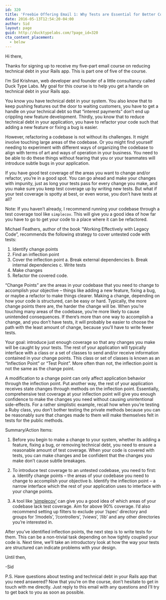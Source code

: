 ```yaml
---
id: 320
title: 'Freebie Offering Email 1: Why Tests are Essential for Better Code'
date: 2016-05-13T12:54:20-04:00
author: Sid
layout: page
guid: http://ducktypelabs.com/?page_id=320
cta_content_placement:
  - below
---
```

Hi there,

Thanks for signing up to receive my five-part email course on reducing technical debt in your Rails app. This is part one of five of the course.

I&#8217;m Sid Krishnan, web developer and founder of a little consultancy called Duck Type Labs. My goal for this course is to help you get a handle on technical debt in your Rails app.

You know you have technical debt in your system. You also know that to keep pushing features out the door to waiting customers, you have to get a handle on your technical debt so that &#8220;interest payments&#8221; don&#8217;t end up crippling new feature development. Thirdly, you know that to reduce technical debt in your application, you have to refactor your code such that adding a new feature or fixing a bug is easier.

However, refactoring a codebase is not without its challenges. It might involve touching large areas of the codebase. Or you might find yourself needing to experiment with different ways of organizing the codebase to align with terms of art and ways of operation in your business. You need to be able to do these things without fearing that you or your teammates will introduce subtle bugs in your application.

If you have good test coverage of the areas you want to change and/or refactor, you&#8217;re in a good spot. You can go ahead and make your changes with impunity, just as long your tests pass for every change you make, and you make sure you keep test coverage up by writing new tests. But what if your test coverage is spotty at best, or even worse, you don&#8217;t have tests at all?

Note: If you haven&#8217;t already, I recommend running your codebase through a test coverage tool like `simplecov`. This will give you a good idea of how far you have to go to get your code to a place where it can be refactored.

Michael Feathers, author of the book &#8220;Working Effectively with Legacy Code&#8221;, recommends the following strategy to cover untested code with tests:

  1. Identify change points
  2. Find an inflection point
  3. Cover the inflection point a. Break external dependencies b. Break internal dependencies c. Write tests
  4. Make changes
  5. Refactor the covered code.

&#8220;Change Points&#8221; are the areas in your codebase that you need to change to accomplish your objective &#8211; things like adding a new feature, fixing a bug, or maybe a refactor to make things clearer. Making a change, depending on how your code is structured, can be easy or hard. Typically, the more change points there are, the harder the change will be. When you&#8217;re touching many areas of the codebase, you&#8217;re more likely to cause unintended consequences. If there&#8217;s more than one way to accomplish a change, and you don&#8217;t have tests, it will probably be easier to choose the path with the least amount of change, because you&#8217;ll have to write fewer tests.

Your goal: introduce just enough coverage so that any changes you make will be caught by your tests. The rest of your application will typically interface with a class or a set of classes to send and/or receive information contained in your change points. This class or set of classes is known as an &#8220;Inflection Point&#8221; or &#8220;Test Point&#8221;. More often than not, the inflection point is not the same as the change point.

A modification to a change point can only affect application behavior through the inflection point. Put another way, the rest of your application receives state changes through methods on the inflection point. Essentially, comprehensive test coverage at your inflection point will give you enough confidence to make the changes you need without causing unintentional side-effects. For a rather simplistic example, recall how when you&#8217;re testing a Ruby class, you don&#8217;t bother testing the private methods because you can be reasonably sure that changes made to them will make themselves felt in tests for the public methods.

Summary/Action Items:

  1. Before you begin to make a change to your system, whether its adding a feature, fixing a bug, or removing technical debt, you need to ensure a reasonable amount of test coverage. When your code is covered with tests, you can make changes and be confident that the changes you make don&#8217;t cause subtle breakages.

  2. To introduce test coverage to an untested codebase, you need to first: a. Identify change points &#8211; the areas of your codebase you need to change to accomplish your objective b. Identify the inflection point &#8211; a narrow interface which the rest of your application uses to interface with your change points.

  3. A tool like [&#8216;simplecov&#8217;](https://github.com/colszowka/simplecov) can give you a good idea of which areas of your codebase lack test coverage. Aim for above 90% coverage. I&#8217;d also recommend setting up filters to exclude your &#8216;/spec&#8217; directory and groups for &#8216;/models&#8217;, &#8216;/controllers&#8217;, &#8216;/views&#8217;, &#8216;/lib&#8217; and any other directories you&#8217;re interested in.

After you&#8217;ve identified inflection points, the next step is to write tests for them. This can be a non-trivial task depending on how tightly coupled your code is. Next time, we&#8217;ll take an introductory look at how the way your tests are structured can indicate problems with your design.

Until then,

-Sid

P.S. Have questions about testing and technical debt in your Rails app that you need answered? Now that you&#8217;re on the course, don&#8217;t hesitate to get in touch with me directly. Just reply to this email with any questions and I&#8217;ll try to get back to you as soon as possible.